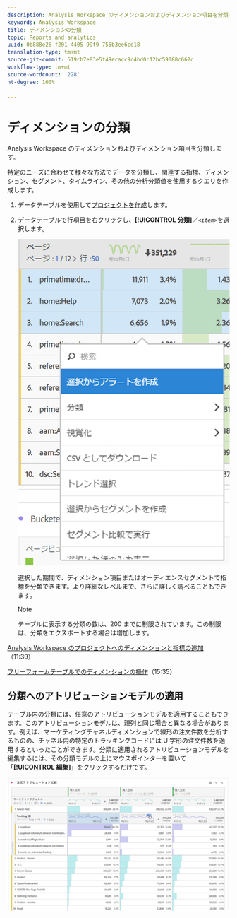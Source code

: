 ```yaml
---
description: Analysis Workspace のディメンションおよびディメンション項目を分類します。
keywords: Analysis Workspace
title: ディメンションの分類
topic: Reports and analytics
uuid: 0b888e26-f201-4405-99f9-755b3ee6cd18
translation-type: tm+mt
source-git-commit: 519cb7e83e5f49ecacc9c4bd0c12bc59088c662c
workflow-type: tm+mt
source-wordcount: '228'
ht-degree: 100%

---
```



# ディメンションの分類

Analysis Workspace のディメンションおよびディメンション項目を分類します。

特定のニーズに合わせて様々な方法でデータを分類し、関連する指標、ディメンション、セグメント、タイムライン、その他の分析分類値を使用するクエリを作成します。

1. データテーブルを使用して[プロジェクトを作成](/help/analyze/analysis-workspace/home.md)します。
1. データテーブルで行項目を右クリックし、**[!UICONTROL 分類]**／*`<item>`*&#x200B;を選択します。

   ![手順の結果](assets/fa_data_table_actions.png)

   選択した期間で、ディメンション項目またはオーディエンスセグメントで指標を分類できます。より詳細なレベルまで、さらに詳しく調べることもできます。

   >[!NOTE]
   >
   >テーブルに表示する分類の数は、200 までに制限されています。この制限は、分類をエクスポートする場合は増加します。

[Analysis Workspace のプロジェクトへのディメンションと指標の追加](https://docs.adobe.com/content/help/en/analytics-learn/tutorials/analysis-workspace/metrics/adding-dimensions-and-metrics-to-your-project-in-analysis-workspace.html)（11:39）

[フリーフォームテーブルでのディメンションの操作](https://docs.adobe.com/content/help/en/analytics-learn/tutorials/analysis-workspace/building-freeform-tables/working-with-dimensions-in-a-freeform-table.html)（15:35）

## 分類へのアトリビューションモデルの適用

テーブル内の分類には、任意のアトリビューションモデルを適用することもできます。このアトリビューションモデルは、親列と同じ場合と異なる場合があります。例えば、マーケティングチャネルディメンションで線形の注文件数を分析するものの、チャネル内の特定のトラッキングコードには U 字形の注文件数を適用するといったことができます。分類に適用されるアトリビューションモデルを編集するには、その分類モデルの上にマウスポインターを置いて「**[!UICONTROL 編集]**」をクリックするだけです。

![分類の設定](assets/breakdown_settings.png)
